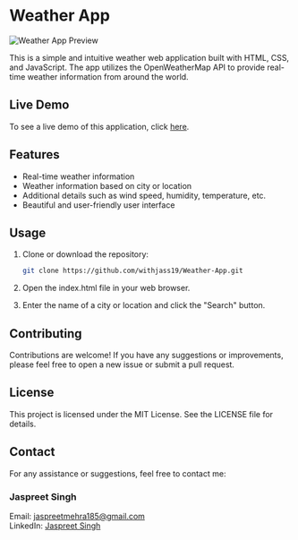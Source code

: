 # Weather App

![Weather App Preview](https://raw.githubusercontent.com/withjass19/Weather-App/main/weather-app-preview.png)

This is a simple and intuitive weather web application built with HTML, CSS, and JavaScript. The app utilizes the OpenWeatherMap API to provide real-time weather information from around the world.

## Live Demo

To see a live demo of this application, click [here](https://withjass19.github.io/Weather-App).

## Features

- Real-time weather information
- Weather information based on city or location
- Additional details such as wind speed, humidity, temperature, etc.
- Beautiful and user-friendly user interface

## Usage

1. Clone or download the repository:

   ```bash
   git clone https://github.com/withjass19/Weather-App.git
2. Open the index.html file in your web browser.

3. Enter the name of a city or location and click the "Search" button.

## Contributing
Contributions are welcome! If you have any suggestions or improvements, please feel free to open a new issue or submit a pull request.

## License
This project is licensed under the MIT License. See the LICENSE file for details.

## Contact
For any assistance or suggestions, feel free to contact me:

### Jaspreet Singh

Email: jaspreetmehra185@gmail.com <br>
LinkedIn: [Jaspreet Singh](https://www.linkedin.com/in/jaspreet-s-2227a6226/)
